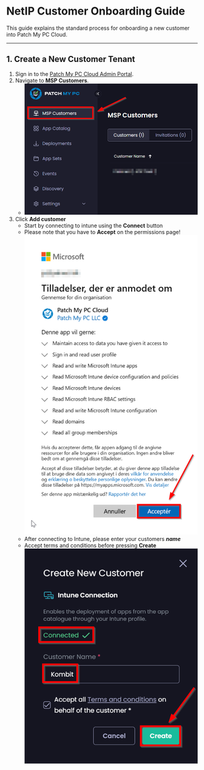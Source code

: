 # NetIP Customer Onboarding Guide  
 
This guide explains the standard process for onboarding a new customer into Patch My PC Cloud.

---

## 1. Create a New Customer Tenant
1. Sign in to the [Patch My PC Cloud Admin Portal](https://portal.patchmypc.com).
2. Navigate to **MSP Customers**. 
   - ![](/PatchMyPC-Onboarding/images/MspCustomers.png)
3. Click **Add customer** 
   - Start by connecting to intune using the **Connect** button
   - Please note that you have to **Accept** on the permissions page!
      ![](/PatchMyPC-Onboarding/images/AcceptTenantPermissions.png)
   - After connecting to Intune, please enter your customers _**name**_
   - Accept terms and conditions before pressing **Create**
      ![](/PatchMyPC-Onboarding/images/VerifyCustomerDetails.png)